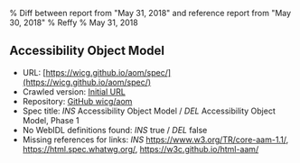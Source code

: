 % Diff between report from "May 31, 2018" and reference report from "May 30, 2018"
% Reffy
% May 31, 2018

## Accessibility Object Model

- URL: [https://wicg.github.io/aom/spec/](https://wicg.github.io/aom/spec/)
- Crawled version: [Initial URL](https://wicg.github.io/aom/spec/)
- Repository: [GitHub wicg/aom](https://github.com/wicg/aom)
- Spec title: *INS* Accessibility Object Model / *DEL* Accessibility Object Model, Phase 1
- No WebIDL definitions found: *INS* true / *DEL* false
- Missing references for links: *INS* https://www.w3.org/TR/core-aam-1.1/, https://html.spec.whatwg.org/, https://w3c.github.io/html-aam/


